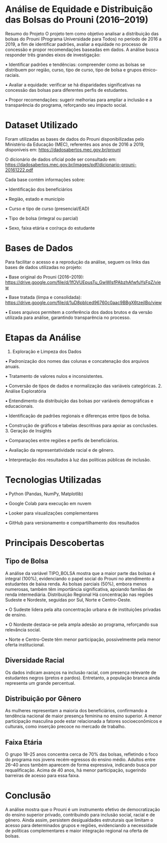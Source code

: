 # Análise de Equidade e Distribuição das Bolsas do Prouni (2016–2019)
Resumo do Projeto
O projeto tem como objetivo analisar a distribuição das bolsas do Prouni (Programa Universidade para Todos) no período de 2016 a 2019, a fim de identificar padrões, avaliar a equidade no processo de concessão e propor recomendações baseadas em dados.
A análise busca responder três grandes eixos de investigação:

•	Identificar padrões e tendências: compreender como as bolsas se distribuem por região, curso, tipo de curso, tipo de bolsa e grupos étnico-raciais.

•	Avaliar a equidade: verificar se há disparidades significativas na concessão das bolsas para diferentes perfis de estudantes.

•	Propor recomendações: sugerir melhorias para ampliar a inclusão e a transparência do programa, reforçando seu impacto social.
# Dataset Utilizado
Foram utilizadas as bases de dados do Prouni disponibilizadas pelo Ministério da Educação (MEC), referentes aos anos de 2016 a 2019, disponíveis em:
https://dadosabertos.mec.gov.br/prouni

O dicionário de dados oficial pode ser consultado em:
https://dadosabertos.mec.gov.br/images/pdf/dicionario-prouni-20161222.pdf

Cada base contém informações sobre:

•	Identificação dos beneficiários

•	Região, estado e município

•	Curso e tipo de curso (presencial/EAD)

•	Tipo de bolsa (integral ou parcial)

•	Sexo, faixa etária e cor/raça do estudante
# Bases de Dados
Para facilitar o acesso e a reprodução da análise, seguem os links das bases de dados utilizadas no projeto:

•	Base original do Prouni (2016–2019):
https://drive.google.com/file/d/1fOVUEpusTu_GwWlsfPAbzhAfwfuYsFqZ/view

•	Base tratada (limpa e consolidada):
https://drive.google.com/file/d/1uD8pbIced96760c0aac9BBgX6tzejIBo/view 

•	Esses arquivos permitem a conferência dos dados brutos e da versão utilizada para análise, garantindo transparência no processo.
# Etapas da Análise
1.	Exploração e Limpeza dos Dados

•	Padronização dos nomes das colunas e concatenação dos arquivos anuais.

•	Tratamento de valores nulos e inconsistentes.

•	Conversão de tipos de dados e normalização das variáveis categóricas.
2.	Análise Exploratória

•	Entendimento da distribuição das bolsas por variáveis demográficas e educacionais.

•	Identificação de padrões regionais e diferenças entre tipos de bolsa.

•	Construção de gráficos e tabelas descritivas para apoiar as conclusões.
3.	Geração de Insights

•	Comparações entre regiões e perfis de beneficiários.

•	Avaliação da representatividade racial e de gênero.

•	Interpretação dos resultados à luz das políticas públicas de inclusão.
# Tecnologias Utilizadas

•	Python (Pandas, NumPy, Matplotlib)

•	Google Colab para execução em nuvem

•	Looker para visualizações complementares

•	GitHub para versionamento e compartilhamento dos resultados
# Principais Descobertas
## Tipo de Bolsa
A análise da variável TIPO_BOLSA mostra que a maior parte das bolsas é integral (100%), evidenciando o papel social do Prouni no atendimento a estudantes de baixa renda.
As bolsas parciais (50%), embora menos numerosas, também têm importância significativa, apoiando famílias de renda intermediária.
Distribuição Regional
Há concentração nas regiões Sudeste e Nordeste, seguidas por Sul, Norte e Centro-Oeste.

•	O Sudeste lidera pela alta concentração urbana e de instituições privadas de ensino.

•	O Nordeste destaca-se pela ampla adesão ao programa, reforçando sua relevância social.

•	Norte e Centro-Oeste têm menor participação, possivelmente pela menor oferta institucional.

## Diversidade Racial
Os dados indicam avanços na inclusão racial, com presença relevante de estudantes negros (pretos e pardos).
Entretanto, a população branca ainda representa um grande percentual.
## Distribuição por Gênero
As mulheres representam a maioria dos beneficiários, confirmando a tendência nacional de maior presença feminina no ensino superior.
A menor participação masculina pode estar relacionada a fatores socioeconômicos e culturais, como inserção precoce no mercado de trabalho.
## Faixa Etária
O grupo 18–25 anos concentra cerca de 70% das bolsas, refletindo o foco do programa nos jovens recém-egressos do ensino médio.
Adultos entre 26–40 anos também aparecem de forma expressiva, indicando busca por requalificação.
Acima de 40 anos, há menor participação, sugerindo barreiras de acesso para essa faixa.
# Conclusão
A análise mostra que o Prouni é um instrumento efetivo de democratização do ensino superior privado, contribuindo para inclusão social, racial e de gênero.
Ainda assim, persistem desigualdades estruturais que limitam o acesso para determinados grupos e regiões, evidenciando a necessidade de políticas complementares e maior integração regional na oferta de bolsas.

